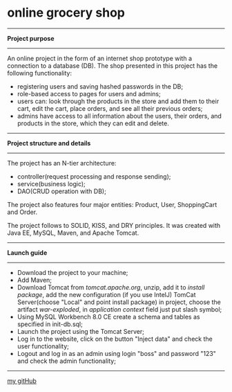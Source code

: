 # **online grocery shop**
__________________
**Project purpose**
__________________
An online project in the form of an internet shop prototype with a connection to a database (DB).
The shop presented in this project has the following functionality:
- registering users and saving hashed passwords in the DB;
- role-based access to pages for users and admins;
- users can: look through the products in the store and add them to their cart, edit the cart, 
place orders, and see all their previous orders;
- admins have access to all information about the users, their orders, and products in the store,
which they can edit and delete.
___________________________

**Project structure and details**
_________________
The project has an N-tier architecture: 
- controller(request processing and response sending);
- service(business logic);
- DAO(CRUD operation with DB);

The project also features four major entities: Product, User, ShoppingCart and Order.
 
The project follows to SOLID, KISS, and DRY principles. It was created with Java EE, MySQL, Maven, and Apache Tomcat.
_______________ 
**Launch guide**
__________________
- Download the project to your machine;
- Add Maven;
- Download Tomcat from _tomcat.apache.org_, unzip, add it to _install package_, add the new configuration
(if you use IntelJ) TomCat Server(choose "Local" and point install package) in project, 
choose the artifact _war-exploded_, in _application context_ field just put slash symbol;
- Using MySQL Workbench 8.0 CE create a schema and tables as specified in init-db.sql;
- Launch the project using the Tomcat Server;
- Log in to the website, click on the button "Inject data" and check the user functionality;
- Logout and log in as an admin using login "boss" and password "123" and check the admin functionality;
____________________________________

[my gitHub](https://github.com/matviichuk92)
